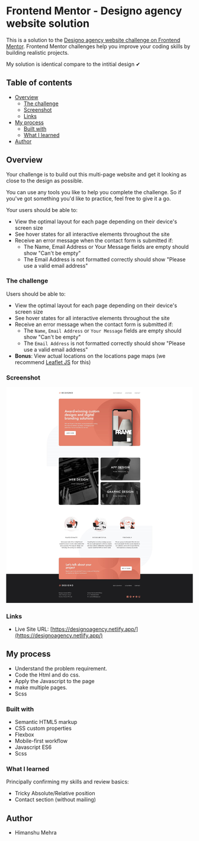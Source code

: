 # Frontend Mentor - Designo agency website solution

This is a solution to the [Designo agency website challenge on Frontend Mentor](https://www.frontendmentor.io/challenges/designo-multipage-website-G48K6rfUT). Frontend Mentor challenges help you improve your coding skills by building realistic projects.

My solution is identical compare to the intitial design ✔

## Table of contents

- [Overview](#overview)
  - [The challenge](#the-challenge)
  - [Screenshot](#screenshot)
  - [Links](#links)
- [My process](#my-process)
  - [Built with](#built-with)
  - [What I learned](#what-i-learned)
- [Author](#author)

## Overview

Your challenge is to build out this multi-page website and get it looking as close to the design as possible.

You can use any tools you like to help you complete the challenge. So if you've got something you'd like to practice, feel free to give it a go.

Your users should be able to:

- View the optimal layout for each page depending on their device's screen size
- See hover states for all interactive elements throughout the site
- Receive an error message when the contact form is submitted if:
  - The Name, Email Address or Your Message fields are empty should show "Can't be empty"
  - The Email Address is not formatted correctly should show "Please use a valid email address"

### The challenge

Users should be able to:

- View the optimal layout for each page depending on their device's screen size
- See hover states for all interactive elements throughout the site
- Receive an error message when the contact form is submitted if:
  - The `Name`, `Email Address` or `Your Message` fields are empty should show "Can't be empty"
  - The `Email Address` is not formatted correctly should show "Please use a valid email address"
- **Bonus**: View actual locations on the locations page maps (we recommend [Leaflet JS](https://leafletjs.com/) for this)

### Screenshot

![](./screenshot.jpg)

### Links

- Live Site URL: [https://designoagency.netlify.app/](https://designoagency.netlify.app/)

## My process

- Understand the problem requirement.
- Code the Html and do css.
- Apply the Javascript to the page
- make multiple pages.
- Scss

### Built with

- Semantic HTML5 markup
- CSS custom properties
- Flexbox
- Mobile-first workflow
- Javascript ES6
- Scss

### What I learned

Principally confirming my skills and review basics:

- Tricky Absolute/Relative position
- Contact section (without mailing)

## Author

- Himanshu Mehra
